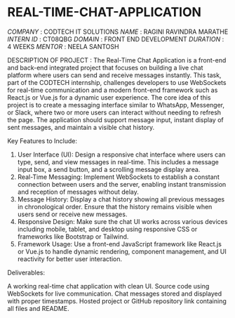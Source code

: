 # REAL-TIME-CHAT-APPLICATION
*COMPANY* : CODTECH IT SOLUTIONS
*NAME* : RAGINI RAVINDRA MARATHE
*INTERN ID* : CT08QBG
*DOMAIN* : FRONT END DEVELOPMENT
*DURATION* : 4 WEEKS
*MENTOR* : NEELA SANTOSH

DESCRIPTION OF PROJECT : The Real-Time Chat Application is a front-end and back-end integrated project that focuses on building a live chat platform where users can send and receive messages instantly. This task, part of the CODTECH internship, challenges developers to use WebSockets for real-time communication and a modern front-end framework such as React.js or Vue.js for a dynamic user experience.
The core idea of this project is to create a messaging interface similar to WhatsApp, Messenger, or Slack, where two or more users can interact without needing to refresh the page. The application should support message input, instant display of sent messages, and maintain a visible chat history.

Key Features to Include:

1. User Interface (UI):
Design a responsive chat interface where users can type, send, and view messages in real-time. This includes a message input box, a send button, and a scrolling message display area.
2. Real-Time Messaging:
Implement WebSockets to establish a constant connection between users and the server, enabling instant transmission and reception of messages without delay.
3. Message History:
Display a chat history showing all previous messages in chronological order. Ensure that the history remains visible when users send or receive new messages.
4. Responsive Design:
Make sure the chat UI works across various devices including mobile, tablet, and desktop using responsive CSS or frameworks like Bootstrap or Tailwind.
5. Framework Usage:
Use a front-end JavaScript framework like React.js or Vue.js to handle dynamic rendering, component management, and UI reactivity for better user interaction.

Deliverables:

A working real-time chat application with clean UI.
Source code using WebSockets for live communication.
Chat messages stored and displayed with proper timestamps.
Hosted project or GitHub repository link containing all files and README.
